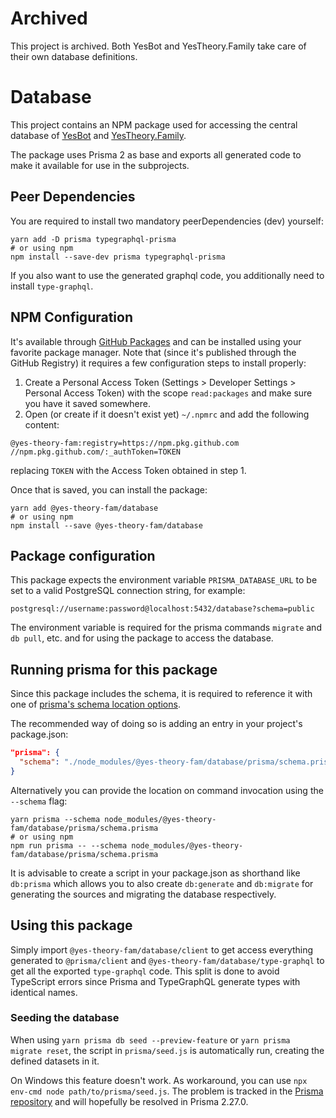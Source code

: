 # Archived

This project is archived. Both YesBot and YesTheory.Family take care of their own database definitions.

# Database

This project contains an NPM package used for accessing the central database
of [YesBot](https://github.com/Yes-Theory-Fam/yesbot-ts)
and [YesTheory.Family](https://github.com/Yes-Theory-Fam/yestheory.family).

The package uses Prisma 2 as base and exports all generated code to make it available for use in the subprojects.

## Peer Dependencies

You are required to install two mandatory peerDependencies (dev) yourself:

```shell
yarn add -D prisma typegraphql-prisma
# or using npm
npm install --save-dev prisma typegraphql-prisma
```

If you also want to use the generated graphql code, you additionally need to install `type-graphql`.

## NPM Configuration

It's available through [GitHub Packages](https://github.com/features/packages) and can be installed using your favorite
package manager. Note that (since it's published through the GitHub Registry) it requires a few configuration steps to
install properly:

1. Create a Personal Access Token (Settings > Developer Settings > Personal Access Token) with the scope `read:packages`
   and make sure you have it saved somewhere.
2. Open (or create if it doesn't exist yet) `~/.npmrc` and add the following content:

```
@yes-theory-fam:registry=https://npm.pkg.github.com
//npm.pkg.github.com/:_authToken=TOKEN
```

replacing `TOKEN` with the Access Token obtained in step 1.

Once that is saved, you can install the package:

```shell
yarn add @yes-theory-fam/database
# or using npm
npm install --save @yes-theory-fam/database
```

## Package configuration

This package expects the environment variable `PRISMA_DATABASE_URL` to be set to a valid PostgreSQL connection string,
for example:

```
postgresql://username:password@localhost:5432/database?schema=public
```

The environment variable is required for the prisma commands `migrate` and `db pull`, etc. and for using the package to
access the database.

## Running prisma for this package

Since this package includes the schema, it is required to reference it with one of [prisma's schema location options](https://www.prisma.io/docs/concepts/components/prisma-schema#prisma-schema-file-location).

The recommended way of doing so is adding an entry in your project's package.json:

```json
"prisma": {
  "schema": "./node_modules/@yes-theory-fam/database/prisma/schema.prisma"
}
```

Alternatively you can provide the location on command invocation using the `--schema` flag:

```shell
yarn prisma --schema node_modules/@yes-theory-fam/database/prisma/schema.prisma
# or using npm
npm run prisma -- --schema node_modules/@yes-theory-fam/database/prisma/schema.prisma
```

It is advisable to create a script in your package.json as shorthand like `db:prisma` which allows you to also
create `db:generate` and `db:migrate` for generating the sources and migrating the database respectively.

## Using this package

Simply import `@yes-theory-fam/database/client` to get access everything generated to `@prisma/client` and
`@yes-theory-fam/database/type-graphql` to get all the exported `type-graphql` code. This split is done to avoid
TypeScript errors since Prisma and TypeGraphQL generate types with identical names. 

### Seeding the database

When using `yarn prisma db seed --preview-feature` or `yarn prisma migrate reset`, the script in `prisma/seed.js` is
automatically run, creating the defined datasets in it.

<!-- Remove this bit when https://github.com/prisma/prisma/issues/7176 is closed -->

On Windows this feature doesn't work. As workaround, you can use `npx env-cmd node path/to/prisma/seed.js`. The problem
is tracked in the [Prisma repository](https://github.com/prisma/prisma/issues/7176) and will hopefully be resolved in
Prisma 2.27.0. 
